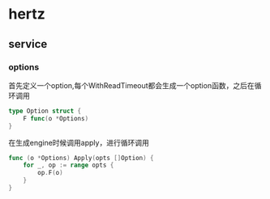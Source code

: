 # hertz
## service
### options
首先定义一个option,每个WithReadTimeout都会生成一个option函数，之后在循环调用
```go
type Option struct {
	F func(o *Options)
}
```
在生成engine时候调用apply，进行循环调用
```go
func (o *Options) Apply(opts []Option) {
	for _, op := range opts {
		op.F(o)
	}
}
```
